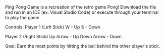 Ping Pong Game is a recreation of the retro game Pong!
Download the file and run in an IDE (ex. Visual Studio Code) or execute through your terminal to play the game

Controls: 
Player 1 (Left Stick)
W - Up
S - Down

Player 2 (Right Stick)
Up Arrow  - Up
Down Arrow -  Down

Goal: 
Earn the most points by hitting the ball behind the other player's stick.
